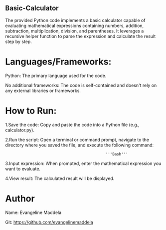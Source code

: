 ## Basic-Calculator
The provided Python code implements a basic calculator capable of evaluating mathematical expressions containing numbers, addition, subtraction, multiplication, division, and parentheses. It leverages a recursive helper function to parse the expression and calculate the result step by step.

# Languages/Frameworks:

Python: The primary language used for the code.


No additional frameworks: The code is self-contained and doesn't rely on any external libraries or frameworks.

# How to Run:

1.Save the code: Copy and paste the code into a Python file (e.g., calculator.py).

2.Run the script: Open a terminal or command prompt, navigate to the directory where you saved the file, and execute the following command:

                                                 '''Bash'''

3.Input expression: When prompted, enter the mathematical expression you want to evaluate.

4.View result: The calculated result will be displayed.

# Author
Name: Evangeline Maddela


Git: https://github.com/evangelinemaddela
